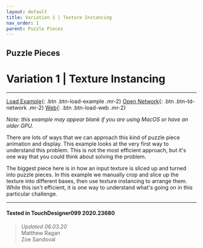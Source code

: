 ```yaml
---
layout: default
title: Variation 1 | Texture Instancing
nav_order: 1
parent: Puzzle Pieces
---
```


## Puzzle Pieces
# Variation 1 | Texture Instancing

*****

[Load Example](?remoteTox=){: .btn .btn-load-example .mr-2}
[Open Network](?openNetwork=True){: .btn .btn-td-network .mr-2}
[Web](?openInBrowser=True){: .btn .btn-load-web .mr-2}

*Note: this example may appear blank if you are using MacOS or have an older GPU.*

There are lots of ways that we can approach this kind of puzzle piece animation and display. This example looks at the very first way to understand this problem. This is not the most efficient approach, but it's one way that you could think about solving the problem.

The biggest piece here is in how an input texture is sliced up and turned into puzzle pieces. In this example we manually crop and slice up the texture into different bases, then use texture instancing to arrange them. While this isn't efficient, it is one way to understand what's going on in this particular challenge.

---

#### Tested in TouchDesigner099 2020.23680 
>*Updated 06.03.20*  
Matthew Ragan  
Zoe Sandoval  